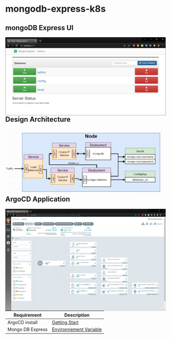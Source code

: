 # mongodb-express-k8s

<h2> mongoDB Express UI </h2>

<img src="images/mongoDB-express.png"
     alt="Markdown Monster icon"
     style="float: left; margin-right: 10px;" />

<h2> Design Architecture </h2>

<img src="images/design-architecture.png"
     alt="Markdown Monster icon"
     style="float: left; margin-right: 10px;" />

<h2> ArgoCD Application </h2>

<img src="images/argocd-application.png"
     alt="Markdown Monster icon"
     style="float: left; margin-right: 10px;" />

| Requirement      | Description |
| ---- | --- |
| ArgoCD install           | [Getting Start](https://argo-cd.readthedocs.io/en/stable/getting_started/)       |
| Mongo DB Express        | [ Environnement Variable](https://github.com/mongo-express/mongo-express)        |
